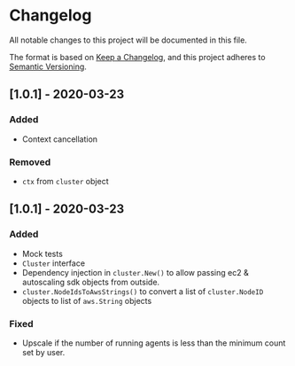 # Changelog
All notable changes to this project will be documented in this file.

The format is based on [Keep a Changelog](https://keepachangelog.com/en/1.0.0/), and this project adheres to [Semantic Versioning](https://semver.org/spec/v2.0.0.html).

## [1.0.1] - 2020-03-23

### Added
- Context cancellation

### Removed
- `ctx` from `cluster` object

## [1.0.1] - 2020-03-23

### Added
- Mock tests
- `Cluster` interface
- Dependency injection in `cluster.New()` to allow passing ec2 & autoscaling sdk objects from outside.
- `cluster.NodeIdsToAwsStrings()` to convert a list of `cluster.NodeID` objects to list of `aws.String` objects

### Fixed
- Upscale if the number of running agents is less than the minimum count set by user.
